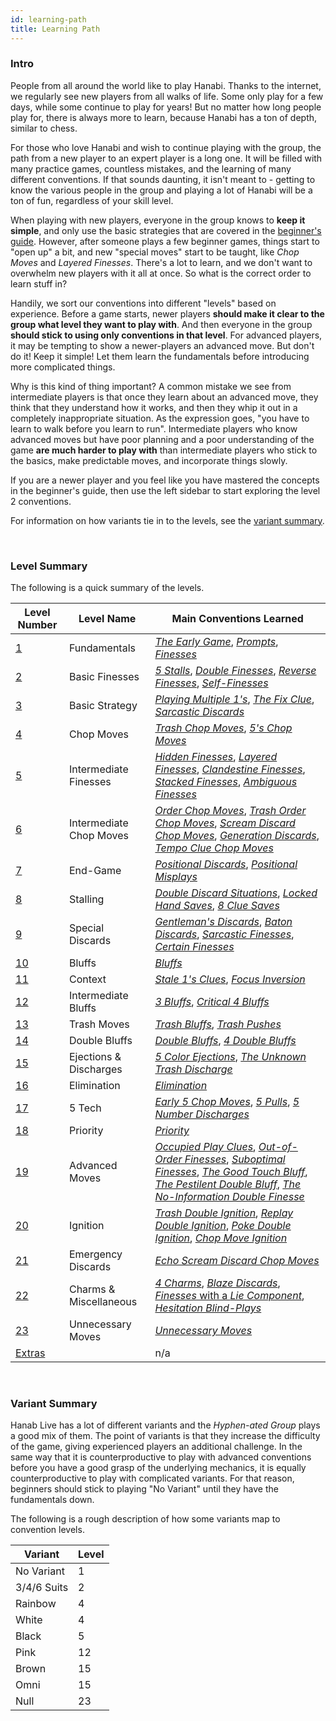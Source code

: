 ```yaml
---
id: learning-path
title: Learning Path
---
```


### Intro

People from all around the world like to play Hanabi. Thanks to the internet, we regularly see new players from all walks of life. Some only play for a few days, while some continue to play for years! But no matter how long people play for, there is always more to learn, because Hanabi has a ton of depth, similar to chess.

For those who love Hanabi and wish to continue playing with the group, the path from a new player to an expert player is a long one. It will be filled with many practice games, countless mistakes, and the learning of many different conventions. If that sounds daunting, it isn't meant to - getting to know the various people in the group and playing a lot of Hanabi will be a ton of fun, regardless of your skill level.

When playing with new players, everyone in the group knows to **keep it simple**, and only use the basic strategies that are covered in the [beginner's guide](beginner). However, after someone plays a few beginner games, things start to "open up" a bit, and new "special moves" start to be taught, like *Chop Moves* and *Layered Finesses*. There's a lot to learn, and we don't want to overwhelm new players with it all at once. So what is the correct order to learn stuff in?

Handily, we sort our conventions into different "levels" based on experience. Before a game starts, newer players **should make it clear to the group what level they want to play with**. And then everyone in the group **should stick to using only conventions in that level**. For advanced players, it may be tempting to show a newer-players an advanced move. But don't do it! Keep it simple! Let them learn the fundamentals before introducing more complicated things.

Why is this kind of thing important? A common mistake we see from intermediate players is that once they learn about an advanced move, they think that they understand how it works, and then they whip it out in a completely inappropriate situation. As the expression goes, "you have to learn to walk before you learn to run". Intermediate players who know advanced moves but have poor planning and a poor understanding of the game **are much harder to play with** than intermediate players who stick to the basics, make predictable moves, and incorporate things slowly.

If you are a newer player and you feel like you have mastered the concepts in the beginner's guide, then use the left sidebar to start exploring the level 2 conventions.

For information on how variants tie in to the levels, see the [variant summary](#variant-summary).

<br />

### Level Summary

The following is a quick summary of the levels.

| Level Number        | Level Name              | Main Conventions Learned
| ------------------- | ----------------------- | ------------------------
| [1](level-1.md)     | Fundamentals            | *[The Early Game](level-1.md#the-early-game)*, *[Prompts](level-1.md#the-prompt)*, *[Finesses](level-1.md#the-finesse)*
| [2](level-2.md)     | Basic Finesses          | *[5 Stalls](level-2.md#the-5-stall)*, *[Double Finesses](level-2.md#the-double-finesse--triple-finesse--quadruple-finesse)*, *[Reverse Finesses](level-2.md#the-reverse-finesse)*, *[Self-Finesses](level-2.md#the-self-finesse)*
| [3](level-3.md)     | Basic Strategy          | *[Playing Multiple 1's](level-3.md#playing-multiple-1s)*, *[The Fix Clue](level-3.md#the-fix-clue)*, *[Sarcastic Discards](level-3.md#the-sarcastic-discard)*
| [4](level-4.md)     | Chop Moves              | *[Trash Chop Moves](level-4.md#the-trash-chop-move)*, *[5's Chop Moves](level-4.md#the-5s-chop-move-5cm)*
| [5](level-5.md)     | Intermediate Finesses   | *[Hidden Finesses](level-5.md#the-hidden-finesse)*, *[Layered Finesses](level-5.md#the-layered-finesse)*, *[Clandestine Finesses](level-5.md#the-clandestine-finesse)*, *[Stacked Finesses](level-5.md#the-stacked-finesse)*, *[Ambiguous Finesses](level-5.md#the-ambiguous-finesse)*
| [6](level-6.md)     | Intermediate Chop Moves | *[Order Chop Moves](level-6.md#the-order-chop-move-ocm)*, *[Trash Order Chop Moves](level-6.md#the-trash-order-chop-move-tocm)*, *[Scream Discard Chop Moves](level-6.md#the-scream-discard-chop-move-sdcm)*, *[Generation Discards](level-6.md#the-generation-discard)*, *[Tempo Clue Chop Moves](level-6.md#the-tempo-clue-chop-move-tccm)*
| [7](level-7.md)     | End-Game                | *[Positional Discards](level-7.md#the-positional-discard-indicating-a-play-with-a-discard)*, *[Positional Misplays](level-7.md#the-positional-misplay-indicating-a-play-with-a-misplay)*
| [8](level-8.md)     | Stalling                | *[Double Discard Situations](level-8.md#double-discard-situations--double-discard-avoidance-dda-severity-2-stalling)*, *[Locked Hand Saves](level-8.md#the-locked-hand-save-lhs)*, *[8 Clue Saves](level-8.md#the-8-clue-save-8cs)*
| [9](level-9.md)     | Special Discards        | *[Gentleman's Discards](level-9.md#the-gentlemans-discard)*, *[Baton Discards](level-9.md#the-baton-discard)*, *[Sarcastic Finesses](level-9.md#the-sarcastic-finesse)*, *[Certain Finesses](level-9.md#the-certain-finesse--the-certain-discard)*
| [10](level-10.md)   | Bluffs                  | *[Bluffs](level-10.md#the-bluff)*
| [11](level-11.md)   | Context                 | *[Stale 1's Clues](level-11.md#the-stale-1s-clue)*, *[Focus Inversion](level-11.md#focus-inversion)*
| [12](level-12.md)   | Intermediate Bluffs     | *[3 Bluffs](level-12.md#the-3-bluff)*, *[Critical 4 Bluffs](level-12.md#the-critical-4-bluff)*
| [13](level-13.md)   | Trash Moves             | *[Trash Bluffs](level-13.md#the-trash-bluff)*, *[Trash Pushes](level-13.md#the-trash-push)*
| [14](level-14.md)   | Double Bluffs           | *[Double Bluffs](level-14.md#the-double-bluff)*, *[4 Double Bluffs](level-14.md#the-4-double-bluff--the-5-double-bluff)*
| [15](level-15.md)   | Ejections & Discharges  | *[5 Color Ejections](level-15.md#the-5-color-ejection-5ce)*, *[The Unknown Trash Discharge](level-15.md#the-unknown-trash-discharge-1-for-1-form-utd)*
| [16](level-16.md)   | Elimination             | *[Elimination](level-16.md#elimination--elimination-notes)*
| [17](level-17.md)   | 5 Tech                  | *[Early 5 Chop Moves](level-17.md#the-early-5s-chop-move)*, *[5 Pulls](level-17.md#the-5-pull)*, *[5 Number Discharges](level-17.md#5-number-discharge-5nd)*
| [18](level-18.md)   | Priority                | *[Priority](level-18.md#the-priority-prompt--the-priority-finesse)*
| [19](level-19.md)   | Advanced Moves          | *[Occupied Play Clues](level-19.md#the-occupied-play-clue--the-occupied-finesse-opc)*, *[Out-of-Order Finesses](level-19.md#the-out-of-order-finesse)*, *[Suboptimal Finesses](level-19.md#the-suboptimal-prompt--the-suboptimal-finesse--the-suboptimal-bluff)*, *[The Good Touch Bluff](level-19.md#the-good-touch-bluff)*, *[The Pestilent Double Bluff](level-19.md#the-pestilent-double-bluff-pdb)*, *[The No-Information Double Finesse](level-19.md#the-no-information-double-finesse)*
| [20](level-20.md)   | Ignition                | *[Trash Double Ignition](level-20.md#the-trash-double-ignition)*, *[Replay Double Ignition](level-20.md#the-replay-double-ignition)*, *[Poke Double Ignition](level-20.md#the-poke-double-ignition)*, *[Chop Move Ignition](level-20.md#the-chop-move-ignition)*
| [21](level-21.md)   | Emergency Discards      | *[Echo Scream Discard Chop Moves](level-21.md#the-echo-scream-discard-chop-move)*
| [22](level-22.md)   | Charms & Miscellaneous  | *[4 Charms](level-22.md#the-4-charm)*, *[Blaze Discards](level-22.md#the-blaze-discard)*, [*Finesses* with a *Lie Component*](level-22.md#finesses-with-a-lie-component), *[Hesitation Blind-Plays](level-22.md#the-hesitation-blind-play)*
| [23](level-23.md)   | Unnecessary Moves       | *[Unnecessary Moves](level-23.md#unnecessary-moves)*
| [Extras](extras.md) | | n/a                   | Other rarely-used conventions / edge-cases

<br />

### Variant Summary

Hanab Live has a lot of different variants and the *Hyphen-ated Group* plays a good mix of them. The point of variants is that they increase the difficulty of the game, giving experienced players an additional challenge. In the same way that it is counterproductive to play with advanced conventions before you have a good grasp of the underlying mechanics, it is equally counterproductive to play with complicated variants. For that reason, beginners should stick to playing "No Variant" until they have the fundamentals down.

The following is a rough description of how some variants map to convention levels.

| Variant    | Level
| ----------- | -----
| No Variant  | 1
| 3/4/6 Suits | 2
| Rainbow     | 4
| White       | 4
| Black       | 5
| Pink        | 12
| Brown       | 15
| Omni        | 15
| Null        | 23
